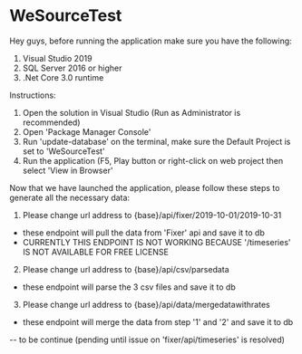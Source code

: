 # WeSourceTest

Hey guys, before running the application make sure you have the following:

1. Visual Studio 2019 
2. SQL Server 2016 or higher
3. .Net Core 3.0 runtime

Instructions:

1. Open the solution in Visual Studio (Run as Administrator is recommended)
2. Open 'Package Manager Console'
3. Run 'update-database' on the terminal, make sure the Default Project is set to 'WeSourceTest'
4. Run the application (F5, Play button or right-click on web project then select 'View in Browser'

Now that we have launched the application, please follow these steps to generate all the necessary data:

1. Please change url address to {base}/api/fixer/2019-10-01/2019-10-31
  - these endpoint will pull the data from 'Fixer' api and save it to db
  - CURRENTLY THIS ENDPOINT IS NOT WORKING BECAUSE '/timeseries' IS NOT AVAILABLE FOR FREE LICENSE

2. Please change url address to {base}/api/csv/parsedata
  - these endpoint will parse the 3 csv files and save it to db
  
3. Please change url address to {base}/api/data/mergedatawithrates
  - these endpoint will merge the data from step '1' and '2' and save it to db
  
-- to be continue (pending until issue on 'fixer/api/timeseries' is resolved)
